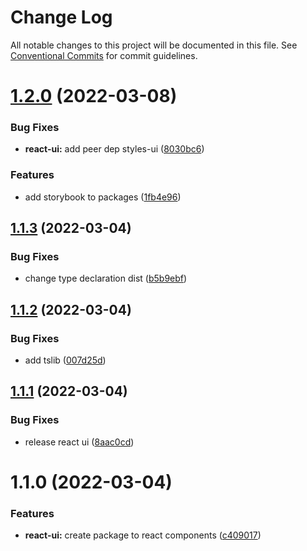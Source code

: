 # Change Log

All notable changes to this project will be documented in this file.
See [Conventional Commits](https://conventionalcommits.org) for commit guidelines.

# [1.2.0](https://github.com/Vbobell/design-system/compare/@vbobel/design-system-react-ui@1.1.3...@vbobel/design-system-react-ui@1.2.0) (2022-03-08)


### Bug Fixes

* **react-ui:** add peer dep styles-ui ([8030bc6](https://github.com/Vbobell/design-system/commit/8030bc6f16e4be2283914b872de0a79b6f915860))


### Features

* add storybook to packages ([1fb4e96](https://github.com/Vbobell/design-system/commit/1fb4e96a10ec8401091f6b60aaccaddc16099a20))





## [1.1.3](https://github.com/Vbobell/design-system/compare/@vbobel/design-system-react-ui@1.1.2...@vbobel/design-system-react-ui@1.1.3) (2022-03-04)


### Bug Fixes

* change type declaration dist ([b5b9ebf](https://github.com/Vbobell/design-system/commit/b5b9ebfe3b8bd659dde34da1b22bddb00f8adb8f))





## [1.1.2](https://github.com/Vbobell/design-system/compare/@vbobel/design-system-react-ui@1.1.1...@vbobel/design-system-react-ui@1.1.2) (2022-03-04)


### Bug Fixes

* add tslib ([007d25d](https://github.com/Vbobell/design-system/commit/007d25df6764454184087d959a2315ea358b7422))





## [1.1.1](https://github.com/Vbobell/design-system/compare/@vbobel/design-system-react-ui@1.1.0...@vbobel/design-system-react-ui@1.1.1) (2022-03-04)


### Bug Fixes

* release react ui ([8aac0cd](https://github.com/Vbobell/design-system/commit/8aac0cda943118a769b29ce8d85b07b5a6b0477b))





# 1.1.0 (2022-03-04)


### Features

* **react-ui:** create package to react components ([c409017](https://github.com/Vbobell/design-system/commit/c40901744821c3c27ba6e6ca15f9b258c4184d13))
